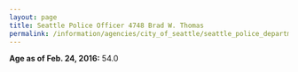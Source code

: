 ```yaml
---
layout: page
title: Seattle Police Officer 4748 Brad W. Thomas
permalink: /information/agencies/city_of_seattle/seattle_police_department/copbook/4748/
---
```


**Age as of Feb. 24, 2016:** 54.0
